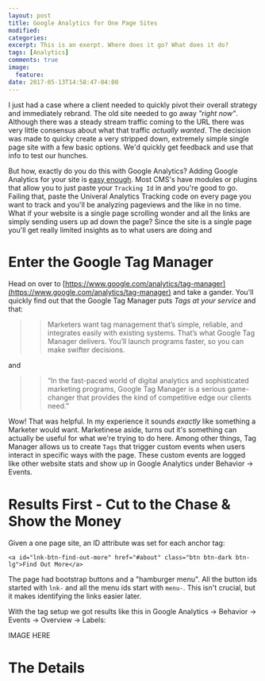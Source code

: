 ```yaml
---
layout: post
title: Google Analytics for One Page Sites
modified:
categories:
excerpt: This is an exerpt. Where does it go? What does it do?
tags: [Analytics]
comments: true
image:
  feature:
date: 2017-05-13T14:58:47-04:00
---
```

I just had a case where a client needed to quickly pivot their overall strategy and immediately rebrand. The old site needed to go away *"right now"*. Although there was a steady stream traffic coming to the URL there was very little consensus about what that traffic *actually wanted*.  The decision was made to quicky create a very stripped down, extremely simple single page site with a few basic options.  We'd quickly get feedback and use that info to test our hunches.

But how, exactly do you do this with Google Analytics? Adding Google Analytics for your site is [easy enough](https://support.google.com/analytics/answer/1008080?hl=en). Most CMS's have modules or plugins that allow you to just paste your `Tracking Id` in and you're good to go. Failing that, paste the Univeral Analytics Tracking code on every page you want to track and you'll be analyzing pageviews and the like in no time. What if your website is a single page scrolling wonder and all the links are simply sending users up ad down the page? Since the site is a single page you'll get really limited insights as to what users are doing and

# Enter the Google Tag Manager

Head on over to [https://www.google.com/analytics/tag-manager](https://www.google.com/analytics/tag-manager) and take a gander. You'll quickly find out that the Google Tag Manager puts *Tags at your service* and that:

>> Marketers want tag management that’s simple, reliable, and integrates easily with existing systems. That’s what Google Tag Manager delivers. You’ll launch programs faster, so you can make swifter decisions.

and

>> “In the fast-paced world of digital analytics and sophisticated marketing programs, Google Tag Manager is a serious game-changer that provides the kind of competitive edge our clients need.”

Wow! That was helpful. In my experience it sounds *exactly* like something a Marketer would want.  Marketinese aside, turns out it's something can actually be useful for what we're trying to do here. Among other things, Tag Manager allows us to create  `Tags` that trigger custom events when users interact in specific ways with the page. These custom events are logged like other website stats and show up in Google Analytics under Behavior -> Events.

# Results First - Cut to the Chase & Show the Money

Given a one page site, an ID attribute was set for each anchor tag:

````
<a id="lnk-btn-find-out-more" href="#about" class="btn btn-dark btn-lg">Find Out More</a>
````

The page had bootstrap buttons and a "hamburger menu". All the button ids started with `lnk-` and all the menu ids start with `menu-`. This isn't crucial, but it makes identifying the links easier later.

With the tag setup we got results like this in Google Analytics -> Behavior -> Events -> Overview -> Labels:

IMAGE HERE

# The Details




